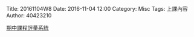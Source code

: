 Title: 20161104W8
Date: 2016-11-04 12:00
Category: Misc
Tags: 上課內容
Author: 40423210

<p><a href="http://pygroup-ag100.rhcloud.com">期中課程評量系統</a></p>